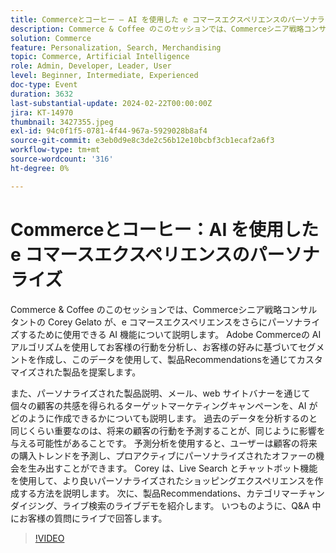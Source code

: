 ```yaml
---
title: Commerceとコーヒー – AI を使用した e コマースエクスペリエンスのパーソナライズ
description: Commerce & Coffee のこのセッションでは、Commerceシニア戦略コンサルタントの Corey Gelato が、e コマースエクスペリエンスをさらにパーソナライズするために使用できる AI 機能について説明します。 Adobe Commerceの AI アルゴリズムを使用してお客様の行動を分析し、お客様の好みに基づいてセグメントを作成し、このデータを使用して、製品Recommendationsを通じてカスタマイズされた製品を提案します。 また、パーソナライズされた製品説明、メール、web サイトバナーを通じて個々の顧客の共感を得られるターゲットマーケティングキャンペーンを、AI がどのように作成できるかについても説明します。 過去のデータを分析するのと同じくらい重要なのは、将来の顧客の行動を予測することが、同じように影響を与える可能性があることです。 予測分析を使用すると、ユーザーは顧客の将来の購入トレンドを予測し、プロアクティブにパーソナライズされたオファーの機会を生み出すことができます。 Corey は、Live Search とチャットボット機能を使用して、より良いパーソナライズされたショッピングエクスペリエンスを作成する方法を説明します。 次に、製品Recommendations、カテゴリマーチャンダイジング、ライブ検索のライブデモを紹介します。 いつものように、Q&A 中にお客様の質問にライブで回答します。
solution: Commerce
feature: Personalization, Search, Merchandising
topic: Commerce, Artificial Intelligence
role: Admin, Developer, Leader, User
level: Beginner, Intermediate, Experienced
doc-type: Event
duration: 3632
last-substantial-update: 2024-02-22T00:00:00Z
jira: KT-14970
thumbnail: 3427355.jpeg
exl-id: 94c0f1f5-0781-4f44-967a-5929028b8af4
source-git-commit: e3eb0d9e8c3de2c56b12e10bcbf3cb1ecaf2a6f3
workflow-type: tm+mt
source-wordcount: '316'
ht-degree: 0%

---
```


# Commerceとコーヒー：AI を使用した e コマースエクスペリエンスのパーソナライズ

Commerce &amp; Coffee のこのセッションでは、Commerceシニア戦略コンサルタントの Corey Gelato が、e コマースエクスペリエンスをさらにパーソナライズするために使用できる AI 機能について説明します。 Adobe Commerceの AI アルゴリズムを使用してお客様の行動を分析し、お客様の好みに基づいてセグメントを作成し、このデータを使用して、製品Recommendationsを通じてカスタマイズされた製品を提案します。

また、パーソナライズされた製品説明、メール、web サイトバナーを通じて個々の顧客の共感を得られるターゲットマーケティングキャンペーンを、AI がどのように作成できるかについても説明します。 過去のデータを分析するのと同じくらい重要なのは、将来の顧客の行動を予測することが、同じように影響を与える可能性があることです。 予測分析を使用すると、ユーザーは顧客の将来の購入トレンドを予測し、プロアクティブにパーソナライズされたオファーの機会を生み出すことができます。 Corey は、Live Search とチャットボット機能を使用して、より良いパーソナライズされたショッピングエクスペリエンスを作成する方法を説明します。 次に、製品Recommendations、カテゴリマーチャンダイジング、ライブ検索のライブデモを紹介します。 いつものように、Q&amp;A 中にお客様の質問にライブで回答します。

>[!VIDEO](https://video.tv.adobe.com/v/3427493/?learn=on)
